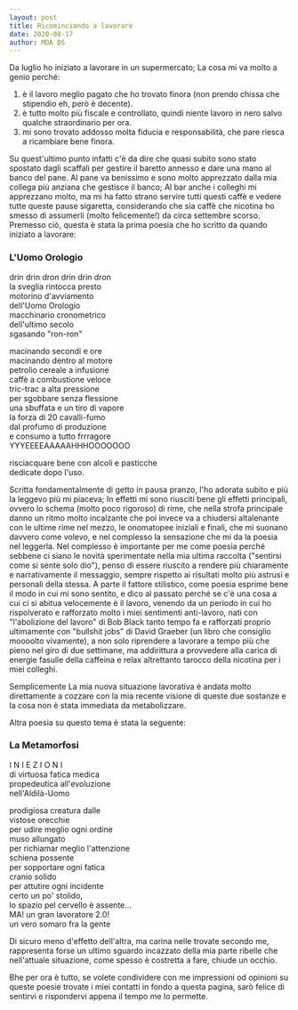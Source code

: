 ```yaml
---
layout: post
title: Ricominciando a lavorare
date: 2020-08-17
author: MDA DS
---
```

Da luglio ho iniziato a lavorare in un supermercato; La cosa mi va molto a genio perché:

1. è il lavoro meglio pagato che ho trovato finora (non prendo chissa che stipendio eh, però è decente).
2. è tutto molto più fiscale e controllato, quindi niente lavoro in nero salvo qualche straordinario per ora.
3. mi sono trovato addosso molta fiducia e responsabilità, che pare riesca a ricambiare bene finora.

Su quest'ultimo punto infatti c'è da dire che quasi subito sono stato spostato dagli scaffali per gestire il baretto annesso e dare una mano al banco del pane.
Al pane va benissimo e sono molto apprezzato dalla mia collega più anziana che gestisce il banco; Al bar anche i colleghi mi apprezzano molto, ma mi ha fatto strano servire tutti questi caffè e vedere tutte queste pause sigaretta, considerando che sia caffè che nicotina ho smesso di assumerli (molto felicemente!) da circa settembre scorso.
Premesso ciò, questa è stata la prima poesia che ho scritto da quando iniziato a lavorare:

### L'Uomo Orologio

drin drin dron drin drin dron<br>
la sveglia rintocca presto<br>
motorino d'avviamento<br>
dell'Uomo Orologio<br>
macchinario cronometrico<br>
dell'ultimo secolo<br>
sgasando "ron-ron"<br>

macinando secondi e ore<br>
macinando dentro al motore<br>
petrolio cereale a infusione<br>
caffè a combustione veloce<br>
tric-trac a alta pressione<br>
per sgobbare senza flessione<br>
una sbuffata e un tiro di vapore<br>
la forza di 20 cavalli-fumo<br>
dal profumo di produzione<br>
e consumo a tutto frrragore<br>
YYYEEEEAAAAAHHHOOOOOOO<br>

risciacquare bene con alcoli e pasticche<br>
dedicate dopo l'uso.

Scritta fondamentalmente di getto in pausa pranzo, l'ho adorata subito e più la leggevo più mi piaceva; In effetti mi sono riusciti bene gli effetti principali, ovvero lo schema (molto poco rigoroso) di rime, che nella strofa principale danno un ritmo molto incalzante che poi invece va a chiudersi altalenante con le ultime rime nel mezzo, le onomatopee iniziali e finali, che mi suonano davvero come volevo, e nel complesso la sensazione che mi da la poesia nel leggerla.
Nel complesso è importante per me come poesia perché sebbene ci siano le novità sperimentate nella mia ultima raccolta ("sentirsi come si sente solo dio"), penso di essere riuscito a rendere più chiaramente e narrativamente il messaggio, sempre rispetto ai risultati molto più astrusi e personali della stessa.
A parte il fattore stilistico, come poesia esprime bene il modo in cui mi sono sentito, e dico al passato perché se c'è una cosa a cui ci si abitua velocemente è il lavoro, venendo da un periodo in cui ho rispolverato e rafforzato molto i miei sentimenti anti-lavoro, nati con "l'abolizione del lavoro" di Bob Black tanto tempo fa e rafforzati proprio ultimamente con "bullshit jobs" di David Graeber (un libro che consiglio moooolto vivamente), a non solo riprendere a lavorare a tempo più che pieno nel giro di due settimane, ma addirittura a provvedere alla carica di energie fasulle della caffeina e relax altrettanto tarocco della nicotina per i miei colleghi.

Semplicemente La mia nuova situazione lavorativa è andata molto direttamente a cozzare con la mia recente visione di queste due sostanze e la cosa non è stata immediata da metabolizzare.

Altra poesia su questo tema è stata la seguente:

### La Metamorfosi

I N I E Z I O N I<br>
di virtuosa fatica medica<br>
propedeutica all'evoluzione<br>
nell'Aldilà-Uomo<br>

prodigiosa creatura dalle<br>
vistose orecchie<br>
per udire meglio ogni ordine<br>
muso allungato<br>
per richiamar meglio l'attenzione<br>
schiena possente<br>
per sopportare ogni fatica<br>
cranio solido<br>
per attutire ogni incidente<br>
certo un po' stolido,<br>
lo spazio pel cervello è assente...<br>
MA! un gran lavoratore 2.0!<br>
un vero somaro fra la gente<br>

Di sicuro meno d'effetto dell'altra, ma carina nelle trovate secondo me, rappresenta forse un ultimo sguardo incazzato della mia parte ribelle che nell'attuale situazione, come spesso è costretta a fare, chiude un occhio.

Bhe per ora è tutto, se volete condividere con me impressioni od opinioni su queste poesie trovate i miei contatti in fondo a questa pagina, sarò felice di sentirvi e rispondervi appena il tempo me lo permette.